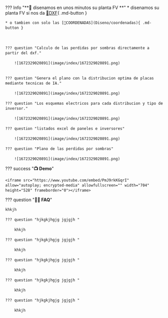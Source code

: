 <style>
body {
  background-image: url('image/solar-panels-g590cc61f9_1920.jpg');
}
</style>
# 




??? Info "**🚀 disenamos en unos minutos su planta FV **"
    * disenamos su planta FV si nos da [📐DXF](Diseno/dxf){ .md-button }

    * o tambien con solo las [📍COORDENADAS](Diseno/coordenadas){ .md-button }
    


    ??? question "Calculo de las perdidas por sombras directamente a partir del dxf."

        ![1672329020891](image/index/1672329020891.png)


    ??? question "Genera el plano con la distribucion optima de placas mediante tecnicas de IA."

        ![1672329020891](image/index/1672329020891.png)

    ??? question "Los esquemas electricos para cada distribucion y tipo de inversor."

        ![1672329020891](image/index/1672329020891.png)

    ??? question "listados excel de paneles e inversores"

        ![1672329020891](image/index/1672329020891.png)

    ??? question "Plano de las perdidas por sombras"

        ![1672329020891](image/index/1672329020891.png)





??? success "**📺 Demo**"


    <iframe src="https://www.youtube.com/embed/PmJ9rkKGqrI" allow="autoplay; encrypted-media" allowfullscreen="" width="704" height="528" frameborder="0"></iframe>



??? question "**🙋‍♀️ FAQ**"

    khkjh

    ??? question "hjkgkjhgjg jgjgjh "

        khkjh

    ??? question "hjkgkjhgjg jgjgjh "

        khkjh

    ??? question "hjkgkjhgjg jgjgjh "

        khkjh

    ??? question "hjkgkjhgjg jgjgjh "

        khkjh

    ??? question "hjkgkjhgjg jgjgjh "

        khkjh

